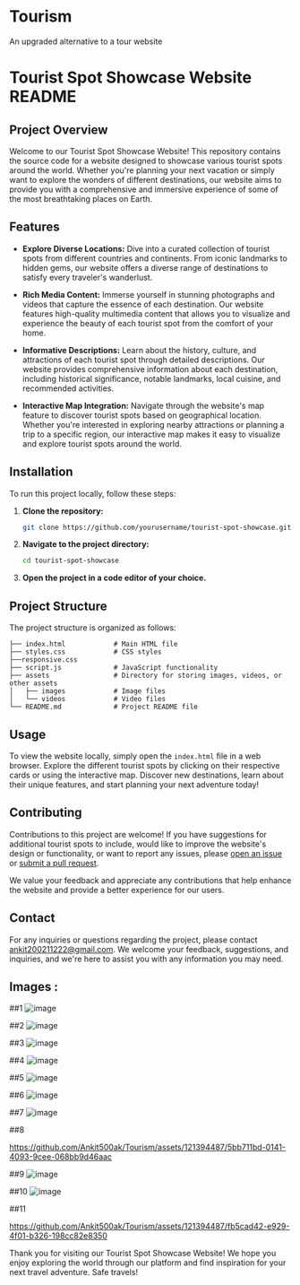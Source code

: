 # Tourism
An upgraded alternative to a tour website

# Tourist Spot Showcase Website README

## Project Overview

Welcome to our Tourist Spot Showcase Website! This repository contains the source code for a website designed to showcase various tourist spots around the world. Whether you're planning your next vacation or simply want to explore the wonders of different destinations, our website aims to provide you with a comprehensive and immersive experience of some of the most breathtaking places on Earth.

## Features

- **Explore Diverse Locations:** Dive into a curated collection of tourist spots from different countries and continents. From iconic landmarks to hidden gems, our website offers a diverse range of destinations to satisfy every traveler's wanderlust.
  
- **Rich Media Content:** Immerse yourself in stunning photographs and videos that capture the essence of each destination. Our website features high-quality multimedia content that allows you to visualize and experience the beauty of each tourist spot from the comfort of your home.

- **Informative Descriptions:** Learn about the history, culture, and attractions of each tourist spot through detailed descriptions. Our website provides comprehensive information about each destination, including historical significance, notable landmarks, local cuisine, and recommended activities.

- **Interactive Map Integration:** Navigate through the website's map feature to discover tourist spots based on geographical location. Whether you're interested in exploring nearby attractions or planning a trip to a specific region, our interactive map makes it easy to visualize and explore tourist spots around the world.

## Installation

To run this project locally, follow these steps:

1. **Clone the repository:** 
   ```bash
   git clone https://github.com/yourusername/tourist-spot-showcase.git
   ```
2. **Navigate to the project directory:**
   ```bash
   cd tourist-spot-showcase
   ```
3. **Open the project in a code editor of your choice.**

## Project Structure

The project structure is organized as follows:

```
├── index.html            # Main HTML file
├── styles.css            # CSS styles
├──responsive.css
├── script.js             # JavaScript functionality
├── assets                # Directory for storing images, videos, or other assets
│   ├── images            # Image files
│   └── videos            # Video files
└── README.md             # Project README file
```

## Usage

To view the website locally, simply open the `index.html` file in a web browser. Explore the different tourist spots by clicking on their respective cards or using the interactive map. Discover new destinations, learn about their unique features, and start planning your next adventure today!

## Contributing

Contributions to this project are welcome! If you have suggestions for additional tourist spots to include, would like to improve the website's design or functionality, or want to report any issues, please [open an issue](https://github.com/yourusername/tourist-spot-showcase/issues) or [submit a pull request](https://github.com/yourusername/tourist-spot-showcase/pulls).

We value your feedback and appreciate any contributions that help enhance the website and provide a better experience for our users.

## Contact

For any inquiries or questions regarding the project, please contact ankit200211222@gmail.com. We welcome your feedback, suggestions, and inquiries, and we're here to assist you with any information you may need.

## Images :
##1
![image](https://github.com/Ankit500ak/Tourism/assets/121394487/f2864af9-7bbf-4cd7-91e6-a5945345393f)

##2
![image](https://github.com/Ankit500ak/Tourism/assets/121394487/eabf2e4c-41c6-45f6-a49e-a988a37bfeb5)

##3
![image](https://github.com/Ankit500ak/Tourism/assets/121394487/4c7c115f-f31d-4168-8955-e6f473cf25fd)

##4
![image](https://github.com/Ankit500ak/Tourism/assets/121394487/2a4e40ad-5623-4745-a042-b6df9a7eac48)

##5
![image](https://github.com/Ankit500ak/Tourism/assets/121394487/97e3add7-94e0-459f-a375-edc3a5fb086b)

##6
![image](https://github.com/Ankit500ak/Tourism/assets/121394487/408a6942-d2e6-49f7-8253-8a35542a42a3)

##7
![image](https://github.com/Ankit500ak/Tourism/assets/121394487/be22f39c-8cef-47fa-8eea-a64b91307922)

##8


https://github.com/Ankit500ak/Tourism/assets/121394487/5bb711bd-0141-4093-9cee-068bb9d46aac


##9
![image](https://github.com/Ankit500ak/Tourism/assets/121394487/8be7d7bb-4ae8-4625-8cde-a6ba3e490bf6)

##10
![image](https://github.com/Ankit500ak/Tourism/assets/121394487/35e57437-72c8-4ed9-9919-f8d1ab1ee2f5)

##11


https://github.com/Ankit500ak/Tourism/assets/121394487/fb5cad42-e929-4f01-b326-198cc82e8350

Thank you for visiting our Tourist Spot Showcase Website! We hope you enjoy exploring the world through our platform and find inspiration for your next travel adventure. Safe travels!

